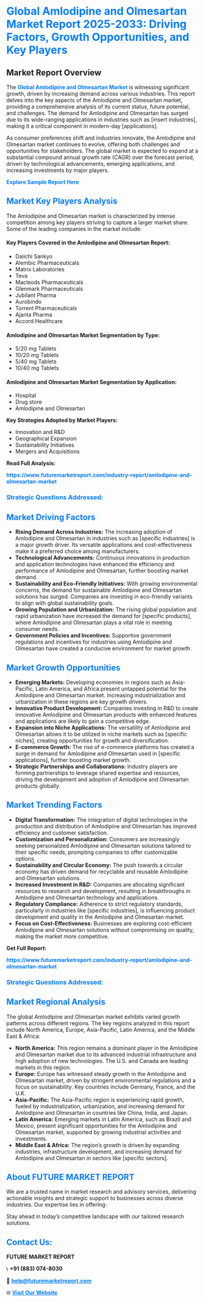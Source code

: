 <h1 style="color: #007BFF;">Global Amlodipine and Olmesartan Market Report 2025-2033: Driving Factors, Growth Opportunities, and Key Players</h1>

<section id="overview">
<h2>Market Report Overview</h2>
<p>The <a href="https://www.futuremarketreport.com/industry-report/amlodipine-and-olmesartan-market" style="color: #007BFF; text-decoration: none;"><strong>Global Amlodipine and Olmesartan Market</strong></a> is witnessing significant growth, driven by increasing demand across various industries. This report delves into the key aspects of the Amlodipine and Olmesartan market, providing a comprehensive analysis of its current status, future potential, and challenges. The demand for Amlodipine and Olmesartan has surged due to its wide-ranging applications in industries such as [insert industries], making it a critical component in modern-day [applications].</p>
<p>As consumer preferences shift and industries innovate, the Amlodipine and Olmesartan market continues to evolve, offering both challenges and opportunities for stakeholders. The global market is expected to expand at a substantial compound annual growth rate (CAGR) over the forecast period, driven by technological advancements, emerging applications, and increasing investments by major players.</p>
</section>

<section id="overview">
<p><a href="https://www.futuremarketreport.com/request-sample/reportId=125452" style="color: #007BFF; text-decoration: none;"><strong>Explore Sample Report Here</strong></a></p>
</section>

<section id="key-players">
<h2 style="color: #007BFF;">Market Key Players Analysis</h2>
<p>The Amlodipine and Olmesartan market is characterized by intense competition among key players striving to capture a larger market share. Some of the leading companies in the market include:</p>
<h4>Key Players Covered in the Amlodipine and Olmesartan Report:</h4>
<ul><li>Daiichi Sankyo</li><li>Alembic Pharmaceuticals</li><li>Matrix Laboratories</li><li>Teva</li><li>Macleods Pharmaceuticals</li><li>Glenmark Pharmaceuticals</li><li>Jubilant Pharma</li><li>Aurobindo</li><li>Torrent Pharmaceuticals</li><li>Ajanta Pharma</li><li>Accord Healthcare</li></ul>
<h4>Amlodipine and Olmesartan Market Segmentation by Type:</h4>
<ul><li>5/20 mg Tablets</li><li>10/20 mg Tablets</li><li>5/40 mg Tablets</li><li>10/40 mg Tablets</li></ul>

<h4>Amlodipine and Olmesartan Market Segmentation by Application:</h4>
<ul><li>Hospital</li><li>Drug store</li><li>Amlodipine and Olmesartan</li></ul>
<p><strong>Key Strategies Adopted by Market Players:</strong></p>
<ul>
<li>Innovation and R&D</li>
<li>Geographical Expansion</li>
<li>Sustainability Initiatives</li>
<li>Mergers and Acquisitions</li>
</ul>
</section>

<section>
<p><strong>Read Full Analysis: </strong></p><a href="https://www.futuremarketreport.com/industry-report/amlodipine-and-olmesartan-market" style="color: #007BFF; text-decoration: none;"><strong>https://www.futuremarketreport.com/industry-report/amlodipine-and-olmesartan-market</strong></a>
<h3 style="color: #007BFF;">Strategic Questions Addressed:</h3>
</section>

<section id="driving-factors">
<h2 style="color: #007BFF;">Market Driving Factors</h2>
<ul>
<li><strong>Rising Demand Across Industries:</strong> The increasing adoption of Amlodipine and Olmesartan in industries such as [specific industries] is a major growth driver. Its versatile applications and cost-effectiveness make it a preferred choice among manufacturers.</li>
<li><strong>Technological Advancements:</strong> Continuous innovations in production and application technologies have enhanced the efficiency and performance of Amlodipine and Olmesartan, further boosting market demand.</li>
<li><strong>Sustainability and Eco-Friendly Initiatives:</strong> With growing environmental concerns, the demand for sustainable Amlodipine and Olmesartan solutions has surged. Companies are investing in eco-friendly variants to align with global sustainability goals.</li>
<li><strong>Growing Population and Urbanization:</strong> The rising global population and rapid urbanization have increased the demand for [specific products], where Amlodipine and Olmesartan plays a vital role in meeting consumer needs.</li>
<li><strong>Government Policies and Incentives:</strong> Supportive government regulations and incentives for industries using Amlodipine and Olmesartan have created a conducive environment for market growth.</li>
</ul>
</section>

<section id="growth-opportunities">
<h2 style="color: #007BFF;">Market Growth Opportunities</h2>
<ul>
<li><strong>Emerging Markets:</strong> Developing economies in regions such as Asia-Pacific, Latin America, and Africa present untapped potential for the Amlodipine and Olmesartan market. Increasing industrialization and urbanization in these regions are key growth drivers.</li>
<li><strong>Innovative Product Development:</strong> Companies investing in R&D to create innovative Amlodipine and Olmesartan products with enhanced features and applications are likely to gain a competitive edge.</li>
<li><strong>Expansion into Niche Applications:</strong> The versatility of Amlodipine and Olmesartan allows it to be utilized in niche markets such as [specific niches], creating opportunities for growth and diversification.</li>
<li><strong>E-commerce Growth:</strong> The rise of e-commerce platforms has created a surge in demand for Amlodipine and Olmesartan used in [specific applications], further boosting market growth.</li>
<li><strong>Strategic Partnerships and Collaborations:</strong> Industry players are forming partnerships to leverage shared expertise and resources, driving the development and adoption of Amlodipine and Olmesartan products globally.</li>
</ul>
</section>

<section id="trending-factors">
<h2 style="color: #007BFF;">Market Trending Factors</h2>
<ul>
<li><strong>Digital Transformation:</strong> The integration of digital technologies in the production and distribution of Amlodipine and Olmesartan has improved efficiency and customer satisfaction.</li>
<li><strong>Customization and Personalization:</strong> Consumers are increasingly seeking personalized Amlodipine and Olmesartan solutions tailored to their specific needs, prompting companies to offer customizable options.</li>
<li><strong>Sustainability and Circular Economy:</strong> The push towards a circular economy has driven demand for recyclable and reusable Amlodipine and Olmesartan solutions.</li>
<li><strong>Increased Investment in R&D:</strong> Companies are allocating significant resources to research and development, resulting in breakthroughs in Amlodipine and Olmesartan technology and applications.</li>
<li><strong>Regulatory Compliance:</strong> Adherence to strict regulatory standards, particularly in industries like [specific industries], is influencing product development and quality in the Amlodipine and Olmesartan market.</li>
<li><strong>Focus on Cost-Effectiveness:</strong> Businesses are exploring cost-efficient Amlodipine and Olmesartan solutions without compromising on quality, making the market more competitive.</li>
</ul>
</section>

<section>
<p><strong>Get Full Report: </strong></p><a href="https://www.futuremarketreport.com/industry-report/amlodipine-and-olmesartan-market" style="color: #007BFF; text-decoration: none;"><strong>https://www.futuremarketreport.com/industry-report/amlodipine-and-olmesartan-market</strong></a>
<h3 style="color: #007BFF;">Strategic Questions Addressed:</h3>
</section>


<section id="regional-analysis">
<h2 style="color: #007BFF;">Market Regional Analysis</h2>
<p>The global Amlodipine and Olmesartan market exhibits varied growth patterns across different regions. The key regions analyzed in this report include North America, Europe, Asia-Pacific, Latin America, and the Middle East & Africa:</p>
<ul>
<li><strong>North America:</strong> This region remains a dominant player in the Amlodipine and Olmesartan market due to its advanced industrial infrastructure and high adoption of new technologies. The U.S. and Canada are leading markets in this region.</li>
<li><strong>Europe:</strong> Europe has witnessed steady growth in the Amlodipine and Olmesartan market, driven by stringent environmental regulations and a focus on sustainability. Key countries include Germany, France, and the U.K.</li>
<li><strong>Asia-Pacific:</strong> The Asia-Pacific region is experiencing rapid growth, fueled by industrialization, urbanization, and increasing demand for Amlodipine and Olmesartan in countries like China, India, and Japan.</li>
<li><strong>Latin America:</strong> Emerging markets in Latin America, such as Brazil and Mexico, present significant opportunities for the Amlodipine and Olmesartan market, supported by growing industrial activities and investments.</li>
<li><strong>Middle East & Africa:</strong> The region’s growth is driven by expanding industries, infrastructure development, and increasing demand for Amlodipine and Olmesartan in sectors like [specific sectors].</li>
</ul>
</section>

<footer>
<h2 style="color: #007BFF;">About FUTURE MARKET REPORT</h2>
<p>We are a trusted name in market research and advisory services, delivering actionable insights and strategic support to businesses across diverse industries. Our expertise lies in offering:</p>

<p>Stay ahead in today’s competitive landscape with our tailored research solutions.</p>

<h2 style="color: #007BFF;">Contact Us:</h2>
<p><strong>FUTURE MARKET REPORT</strong></p>
<p>📞 <strong>+91 (883) 074-8030</strong></p>
<p>📧 <strong><a href="mailto:help@futuremarketreport.com" style="color: #007BFF;">help@futuremarketreport.com</a></strong></p>
<p>🌐 <strong><a href="https://www.futuremarketreport.com/" style="color: #007BFF;">Visit Our Website</a></strong></p>
</footer>